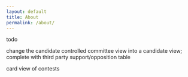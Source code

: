 ```yaml
---
layout: default
title: About
permalink: /about/
---
```


todo

change the candidate controlled committee view into a candidate view; complete with third party support/opposition table

card view of contests